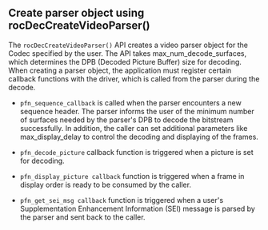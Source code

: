 
## Create parser object using rocDecCreateVideoParser()

The `rocDecCreateVideoParser()` API creates a video parser object for the Codec specified by the user. The API takes max_num_decode_surfaces, which determines the DPB (Decoded Picture Buffer) size for decoding. When creating a parser object, the application must register certain callback functions with the driver, which is called from the parser during the decode.

- `pfn_sequence_callback` is called when the parser encounters a new sequence header. The parser informs the user of the minimum number of surfaces needed by the parser's DPB to decode the bitstream successfully. In addition, the caller can set additional parameters like max_display_delay to control the decoding and displaying of the frames.

- `pfn_decode_picture` callback function is triggered when a picture is set for decoding.

- `pfn_display_picture callback` function is triggered when a frame in display order is ready to be consumed by the caller.

- `pfn_get_sei_msg callback` function is triggered when a user's Supplementation Enhancement Information (SEI) message is parsed by the parser and sent back to the caller.
